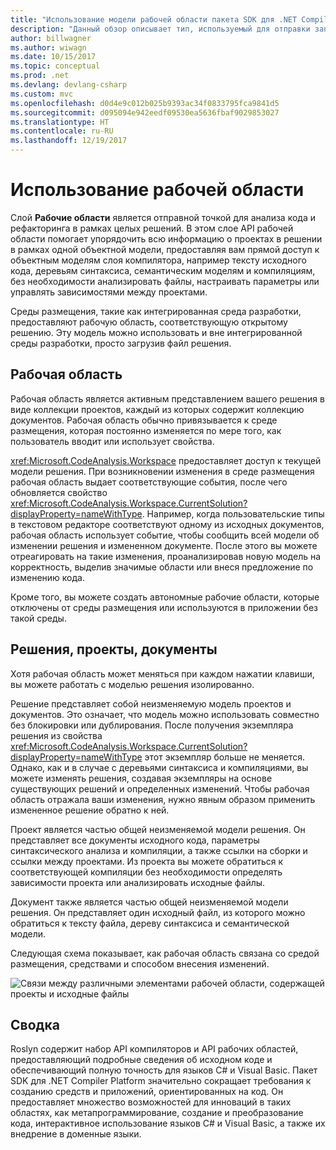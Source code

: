 ```yaml
---
title: "Использование модели рабочей области пакета SDK для .NET Compiler Platform"
description: "Данный обзор описывает тип, используемый для отправки запросов к рабочей области и проектам для вашего кода и управления ими."
author: billwagner
ms.author: wiwagn
ms.date: 10/15/2017
ms.topic: conceptual
ms.prod: .net
ms.devlang: devlang-csharp
ms.custom: mvc
ms.openlocfilehash: d0d4e9c012b025b9393ac34f0833795fca9841d5
ms.sourcegitcommit: d095094e942eedf09530ea5636fbaf9029853027
ms.translationtype: HT
ms.contentlocale: ru-RU
ms.lasthandoff: 12/19/2017
---
```

# <a name="work-with-a-workspace"></a>Использование рабочей области

Слой **Рабочие области** является отправной точкой для анализа кода и рефакторинга в рамках целых решений. В этом слое API рабочей области помогает упорядочить всю информацию о проектах в решении в рамках одной объектной модели, предоставляя вам прямой доступ к объектным моделям слоя компилятора, например тексту исходного кода, деревьям синтаксиса, семантическим моделям и компиляциям, без необходимости анализировать файлы, настраивать параметры или управлять зависимостями между проектами. 

Среды размещения, такие как интегрированная среда разработки, предоставляют рабочую область, соответствующую открытому решению. Эту модель можно использовать и вне интегрированной среды разработки, просто загрузив файл решения.

## <a name="workspace"></a>Рабочая область

Рабочая область является активным представлением вашего решения в виде коллекции проектов, каждый из которых содержит коллекцию документов. Рабочая область обычно привязывается к среде размещения, которая постоянно изменяется по мере того, как пользователь вводит или использует свойства. 

<xref:Microsoft.CodeAnalysis.Workspace> предоставляет доступ к текущей модели решения. При возникновении изменения в среде размещения рабочая область выдает соответствующие события, после чего обновляется свойство <xref:Microsoft.CodeAnalysis.Workspace.CurrentSolution?displayProperty=nameWithType>. Например, когда пользовательские типы в текстовом редакторе соответствуют одному из исходных документов, рабочая область использует событие, чтобы сообщить всей модели об изменении решения и измененном документе. После этого вы можете отреагировать на такие изменения, проанализировав новую модель на корректность, выделив значимые области или внеся предложение по изменению кода. 

Кроме того, вы можете создать автономные рабочие области, которые отключены от среды размещения или используются в приложении без такой среды.

## <a name="solutions-projects-documents"></a>Решения, проекты, документы

Хотя рабочая область может меняться при каждом нажатии клавиши, вы можете работать с моделью решения изолированно. 

Решение представляет собой неизменяемую модель проектов и документов. Это означает, что модель можно использовать совместно без блокировки или дублирования. После получения экземпляра решения из свойства <xref:Microsoft.CodeAnalysis.Workspace.CurrentSolution?displayProperty=nameWithType> этот экземпляр больше не меняется. Однако, как и в случае с деревьями синтаксиса и компиляциями, вы можете изменять решения, создавая экземпляры на основе существующих решений и определенных изменений. Чтобы рабочая область отражала ваши изменения, нужно явным образом применить измененное решение обратно к ней.

Проект является частью общей неизменяемой модели решения. Он представляет все документы исходного кода, параметры синтаксического анализа и компиляции, а также ссылки на сборки и ссылки между проектами. Из проекта вы можете обратиться к соответствующей компиляции без необходимости определять зависимости проекта или анализировать исходные файлы.

Документ также является частью общей неизменяемой модели решения. Он представляет один исходный файл, из которого можно обратиться к тексту файла, дереву синтаксиса и семантической модели.

Следующая схема показывает, как рабочая область связана со средой размещения, средствами и способом внесения изменений.

![Связи между различными элементами рабочей области, содержащей проекты и исходные файлы](media/workspace-obj-relations.png)

## <a name="summary"></a>Сводка

Roslyn содержит набор API компиляторов и API рабочих областей, предоставляющий подробные сведения об исходном коде и обеспечивающий полную точность для языков C# и Visual Basic.  Пакет SDK для .NET Compiler Platform значительно сокращает требования к созданию средств и приложений, ориентированных на код. Он предоставляет множество возможностей для инноваций в таких областях, как метапрограммирование, создание и преобразование кода, интерактивное использование языков C# и Visual Basic, а также их внедрение в доменные языки.  
